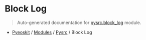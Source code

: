 # Block Log

> Auto-generated documentation for [pysrc.block_log](https://github.com/fullon-labs/pyflonkit/blob/master/pysrc/block_log.py) module.

- [Pyeoskit](../README.md#pyeoskit-index) / [Modules](../MODULES.md#pyeoskit-modules) / [Pysrc](index.md#pysrc) / Block Log
